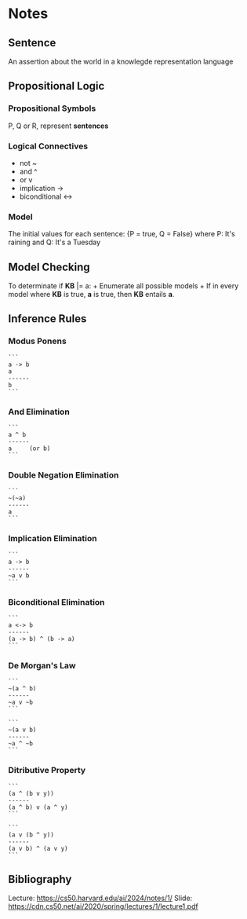 # Notes

## Sentence

An assertion about the world in a knowlegde representation language

## Propositional Logic

### Propositional Symbols

P, Q or R, represent **sentences**

### Logical Connectives

+ not ~
+ and ^
+ or v
+ implication ->
+ biconditional <->

### Model

The initial values for each sentence: {P = true, Q = False} where P: It's raining and Q: It's a Tuesday

## Model Checking

To determinate if **KB** |= a:
    + Enumerate all possible models
    + If in every model where **KB** is true, **a** is true, then **KB** entails **a**.

## Inference Rules

### Modus Ponens

    ```
    a -> b
    a
    ------
    b
    ```

### And Elimination
    
    ```
    a ^ b
    ------
    a     (or b)
    ```

### Double Negation Elimination

    ```
    ~(~a)
    ------
    a
    ```

### Implication Elimination

    ```
    a -> b
    ------
    ~a v b
    ```

### Biconditional Elimination

    ```
    a <-> b
    ------
    (a -> b) ^ (b -> a)
    ```

### De Morgan's Law

    ```
    ~(a ^ b)
    ------
    ~a v ~b
    ```

    ```
    ~(a v b)
    ------
    ~a ^ ~b
    ```

### Ditributive Property

    ```
    (a ^ (b v y))
    ------
    (a ^ b) v (a ^ y)
    ```
    
    ```
    (a v (b ^ y))
    ------
    (a v b) ^ (a v y)
    ```

## Bibliography
Lecture: https://cs50.harvard.edu/ai/2024/notes/1/
Slide: https://cdn.cs50.net/ai/2020/spring/lectures/1/lecture1.pdf
